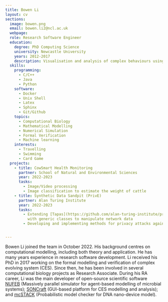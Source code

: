 ```yaml
---
title: Bowen Li
layout: cv
sections:
  image: bowen.png
  email: bowen.li2@ncl.ac.uk
  webpage: 
  role: Research Software Engineer
  education:
    degree: PhD Computing Science
    university: Newcastle University
    years: 2012-2017
    description: Visualisation and analysis of complex behaviours using structured occurrence nets
  skills:
    programming:
      - C/C++
      - Java
      - Python
    software:
      - Docker
      - Unix Shell
      - Latex 
      - Sphinx
      - Git/Github
    topics:
      - Computational Biology
      - Mathematical Modelling 
      - Numerical Simulation
      - Formal Verification
      - Machine learning
    interests:
      - Travelling 
      - Swimming
      - Card Game
  projects:
    - title: CowSmart Health Monitoring
      partner: School of Natural and Environmental Sciences
      year: 2022-2023
      tasks:
        - Image/Video processing
        - Image classification to estimate the weight of cattle
    - title: Synthetic Data Sandpit (PrivE)
      partner: Alan Turing Institute
      year: 2022-2023
      tasks:
        - Extending [Tapas](https://github.com/alan-turing-institute/privacy-sdg-toolbox) toolbox 
          with generic classes to manipulate network data
        - Developing and implementing methods for privacy attacks against synthetic network 


---
```

Bowen Li joined the team in October 2022. His background centres on computational modelling, including both theory
and application. He has many years experience in research software development. Li received his
PhD in 2017 working on the formal modelling and verification of complex evolving system (CES). 
Since then, he has been involved in several computational biology projects as Research Associate. 
During his RA career, Li was the main developer of open-source scientific software
[NUFEB](http://github.com/nufeb) (Massively parallel simulator for agent-based modelling of microbial systems);
[SONCraft](https://workcraft.org) (GUI-based platform for CES modelling and analysis); and
[mcSTACK](https://github.com/shelllbw/mcSTACK) (Probabilistic model checker for DNA nano-device model).

